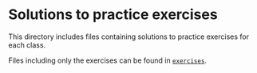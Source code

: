 # Solutions to practice exercises

This directory includes files containing solutions to practice exercises
for each class.

Files including only the exercises can be found in [`exercises`](../exercises/).
